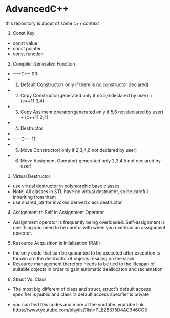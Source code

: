 # AdvancedC++
this repository is about of some c++ context
1. Const Key
 * const value
 * const pointer
 * const function

2. Compiler Generated Function
 * ----C++ 03:
 * 1. Default Constructor( only if there is no constructor declared)
 * 2. Copy Constructor(generated only if no 5,6 declared by user) + (c++11 3,4)
 * 3. Copy Assiment operator(generated only if 5,6 not declared by user) + (c++11 2,4)
 * 4. Destructor
 * 
 * ----C++ 11:
 * 5. Move Constructor( only if 2,3,4,6 not declared by user)
 * 6. Move Assigment Operator( generated only 2,3,4,5 not declared by user)

3. Virtual Destructor
 * use virtual destructor in polymorphic base classes                                     
 * Note: All classes in STL have no virtual destructor, so be careful inheriting from them  
 * use shared_ptr for invoked derived class destructor

4. Assignment to Self in Assignment Operator
 * Assignment operator is frequently being overloaded. Self-assignment is one thing you need to be careful with when you overload an assignment operator.

5. Resource Acquisition is Iniialization (RAII)
 * the only code that can be quaranted to be executed after exception is thrown are the destructor of objects residing on the stack
 * Resource management therefore needs to be tied to the lifespan of suitable objects in order to gain automatic deallocaton and reclamation

6. Struct Vs. Class
 * The most big different of class and struct, struct's default access specifier is public and class 's default access specifier is private 

* you can find this codes and more at the youtube. youtube link https://www.youtube.com/playlist?list=PLE28375D4AC946CC3
